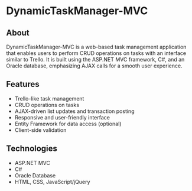 # DynamicTaskManager-MVC

## About
DynamicTaskManager-MVC is a web-based task management application that enables users to perform CRUD operations on tasks with an interface similar to Trello.
It is built using the ASP.NET MVC framework, C#, and an Oracle database, emphasizing AJAX calls for a smooth user experience.

## Features
- Trello-like task management
- CRUD operations on tasks
- AJAX-driven list updates and transaction posting
- Responsive and user-friendly interface
- Entity Framework for data access (optional)
- Client-side validation

## Technologies
- ASP.NET MVC
- C#
- Oracle Database
- HTML, CSS, JavaScript/jQuery

